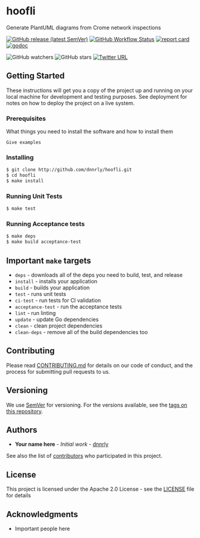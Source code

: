 # hoofli

Generate PlantUML diagrams from Crome network inspections

[![GitHub release (latest SemVer)](https://img.shields.io/github/v/release/dnnrly/hoofli)](https://github.com/dnnrly/hoofli/releases/latest)
[![GitHub Workflow Status](https://img.shields.io/github/workflow/status/dnnrly/hoofli/Release%20workflow)](https://github.com/dnnrly/hoofli/actions?query=workflow%3A%22Release+workflow%22)
[![report card](https://goreportcard.com/badge/github.com/dnnrly/hoofli)](https://goreportcard.com/report/github.com/dnnrly/hoofli)
[![godoc](https://godoc.org/github.com/dnnrly/hoofli?status.svg)](http://godoc.org/github.com/dnnrly/hoofli)

![GitHub watchers](https://img.shields.io/github/watchers/dnnrly/hoofli?style=social)
![GitHub stars](https://img.shields.io/github/stars/dnnrly/hoofli?style=social)
[![Twitter URL](https://img.shields.io/twitter/url?style=social&url=https%3A%2F%2Fgithub.com%2Fdnnrly%2Fhoofli)](https://twitter.com/intent/tweet?url=https://github.com/dnnrly/hoofli)


## Getting Started

These instructions will get you a copy of the project up and running on your local machine for development and testing purposes. See deployment for notes on how to deploy the project on a live system.

### Prerequisites

What things you need to install the software and how to install them

```
Give examples
```

### Installing

```bash
$ git clone http://github.com/dnnrly/hoofli.git
$ cd hoofli
$ make install
```

### Running Unit Tests

```bash
$ make test
```

### Running Acceptance tests

```bash
$ make deps
$ make build acceptance-test
```

## Important `make` targets

* `deps` - downloads all of the deps you need to build, test, and release
* `install` - installs your application
* `build` - builds your application
* `test` - runs unit tests
* `ci-test` - run tests for CI validation
* `acceptance-test` - run the acceptance tests
* `lint` -  run linting
* `update` - update Go dependencies
* `clean` - clean project dependencies
* `clean-deps` - remove all of the build dependencies too


## Contributing

Please read [CONTRIBUTING.md](CONTRIBUTING.md) for details on our code of conduct, and the process for submitting pull requests to us.

## Versioning

We use [SemVer](http://semver.org/) for versioning. For the versions available, see the [tags on this repository](https://github.com/dnnrly/hoofli/tags). 

## Authors

* **Your name here** - *Initial work* - [dnnrly](https://github.com/dnnrly)

See also the list of [contributors](https://github.com/dnnrly/hoofli/contributors) who participated in this project.

## License

This project is licensed under the Apache 2.0 License - see the [LICENSE](LICENSE) file for details

## Acknowledgments

* Important people here
